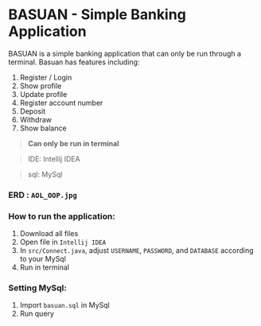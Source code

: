 # BASUAN - Simple Banking Application
BASUAN is a simple banking application that can only be run through a terminal. Basuan has features including:
1. Register / Login
2. Show profile
3. Update profile
4. Register account number
5. Deposit
6. Withdraw
7. Show balance

> **Can only be run in terminal**

> IDE: Intellij IDEA

> sql: MySql

### ERD : `AOL_OOP.jpg`

### How to run the application:
1. Download all files
2. Open file in `Intellij IDEA`
3. In `src/Connect.java`, adjust `USERNAME`, `PASSWORD`, and `DATABASE` according to your MySql
4. Run in terminal

### Setting MySql:
1. Import `basuan.sql` in MySql
2. Run query
